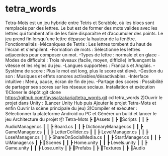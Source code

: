 # tetra_words
Tetra-Mots est un jeu hybride entre Tetris et Scrabble, où les blocs sont remplacés par des lettres. Le but est de former des mots valides avec les lettres qui tombent afin de les faire disparaître et d’accumuler des points. Le jeu prend fin lorsqu'une lettre dépasse la hauteur de la fenêtre.
Fonctionnalités
  -Mécaniques de Tetris : Les lettres tombent du haut de l'écran et s'empilent.
  -Formation de mots : Sélectionne les lettres adjacentes pour composer un mot.
  -Types de lettre : normale et en glace 
  -Modes de difficulté : Trois niveaux (facile, moyen, difficile) influençant la vitesse et les règles du jeu.
  -Langues supportées : Français et Anglais.
  -Système de score : Plus le mot est long, plus le score est élevé.
  -Gestion du son : Musiques et effets sonores activables/désactivables.
  -Interface intuitive : Menu, pause, écran de fin de jeu.
  -Partage des scores : Possibilité de partager ses scores sur les réseaux sociaux.
Installation et exécution
  1)Cloner le dépôt :git clone https://github.com/fayssalzakaria/tetra_words.git
                      cd tetra_words
  2)Ouvrir le projet dans Unity : (Lancer Unity Hub puis Ajouter le projet Tetra-Mots et enfin Ouvrir la scène principale du jeu)
  3)Compiler et exécuter : Sélectionner la plateforme Android ou PC et Générer un build et lancer le jeu
Architecture du projet
  📦 Tetra-Mots
 ┣ 📂Assets
 ┃ ┣ 📂Scripts
 ┃ ┃ ┣ AudioManager.cs
 ┃ ┃ ┣ Board.cs
 ┃ ┃ ┣ DictionaryManager.cs
 ┃ ┃ ┣ GameManager.cs
 ┃ ┃ ┣ LetterCollider.cs
 ┃ ┃ ┣ LevelManager.cs
 ┃ ┃ ┣ LoseManager.cs
 ┃ ┃ ┣ ShareOnSocialMedia.cs
 ┃ ┃ ┣ StartManager.cs
 ┃ ┃ ┣ UiManager.cs
 ┃ ┣ 📂Scenes
 ┃ ┃ ┣ Home.unity
 ┃ ┃ ┣ Levels.unity
 ┃ ┃ ┣ Game.unity
 ┃ ┃ ┣ Lose.unity
 ┃ ┣ 📂Prefabs
 ┃ ┣ 📂Textures
 ┃ ┣ 📂Audio

